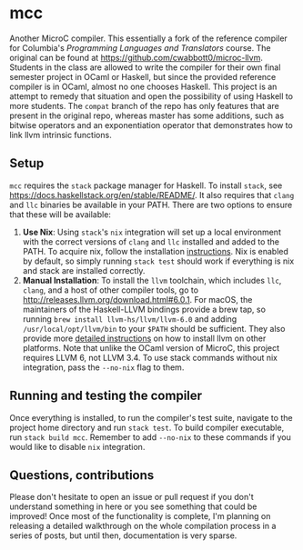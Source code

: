 # mcc
Another MicroC compiler. This essentially a fork of the reference compiler for Columbia's _Programming Languages and Translators_ course. The original can be found at https://github.com/cwabbott0/microc-llvm. Students in the class are allowed to write the compiler for their own final semester project in OCaml or Haskell, but since the provided reference compiler is in OCaml, almost no one chooses Haskell. This project is an attempt to remedy that situation and open the possibility of using Haskell to more students. The `compat` branch of the repo has only features that are present in the original repo, whereas master has some additions, such as bitwise operators and an exponentiation operator that demonstrates how to link llvm intrinsic functions.

## Setup
`mcc` requires the `stack` package manager for Haskell. To install `stack`, see https://docs.haskellstack.org/en/stable/README/. It also requires that `clang` and `llc` binaries be available in your PATH. There are two options to ensure that these will be available:
1. **Use Nix**:
Using `stack`'s `nix` integration will set up a local environment with the correct versions of `clang` and `llc` installed and added to the PATH. To acquire nix, follow the installation [instructions](https://nixos.org/nix/download.html). Nix is enabled by default, so simply running `stack test` should work if everything is nix and stack are installed correctly.
2. **Manual Installation**:
To install the `llvm` toolchain, which includes `llc`, `clang`, and a host of other compiler tools, go to http://releases.llvm.org/download.html#6.0.1. For macOS, the maintainers of the Haskell-LLVM bindings provide a brew tap, so running `brew install llvm-hs/llvm/llvm-6.0` and adding `/usr/local/opt/llvm/bin` to your `$PATH` should be sufficient. They also provide more [detailed instructions](https://github.com/llvm-hs/llvm-hs#installing-llvm) on how to install llvm on other platforms. Note that unlike the OCaml version of MicroC, this project requires LLVM 6, not LLVM 3.4. To use stack commands without nix integration, pass the `--no-nix` flag to them.

## Running and testing the compiler
Once everything is installed, to run the compiler's test suite, navigate to the project home directory and run `stack test`. To build compiler executable, run `stack build mcc`. Remember to add `--no-nix` to these commands if you would like to disable `nix` integration.

## Questions, contributions
Please don't hesitate to open an issue or pull request if you don't understand something in here or you see something that could be improved! Once most of the functionality is complete, I'm planning on releasing a detailed walkthrough on the whole compilation process in a series of posts, but until then, documentation is very sparse.
